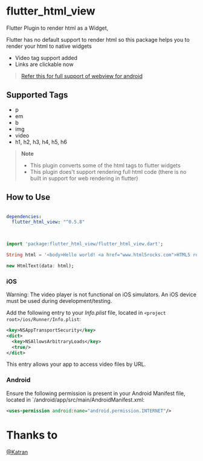 # flutter_html_view

Flutter Plugin to render html as a Widget,

Flutter has no default support to render html so this package helps you to render your html to native widgets

* Video tag support added
* Links are clickable now

> [Refer this for full support of webview for android](https://github.com/PonnamKarthik/FlutterWebView)

## Supported Tags

* p
* em
* b
* img
* video
* h1, h2, h3, h4, h5, h6

> **Note**
> * This plugin converts some of the html tags to flutter widgets
> * This plugin does't support rendering full html code (there is no built in support for web rendering in flutter)


## How to Use

```yaml

dependencies:
  flutter_html_view: "^0.5.8"
  
```

```dart

import 'package:flutter_html_view/flutter_html_view.dart';

String html = '<body>Hello world! <a href="www.html5rocks.com">HTML5 rocks!';

new HtmlText(data: html);

```

### iOS

Warning: The video player is not functional on iOS simulators. An iOS device must be used during development/testing.

Add the following entry to your _Info.plist_ file, located in `<project root>/ios/Runner/Info.plist`:

```xml
<key>NSAppTransportSecurity</key>
<dict>
  <key>NSAllowsArbitraryLoads</key>
  <true/>
</dict>
```

This entry allows your app to access video files by URL.

### Android

Ensure the following permission is present in your Android Manifest file, located in `<project root>/android/app/src/main/AndroidManifest.xml:

```xml
<uses-permission android:name="android.permission.INTERNET"/>
```


# Thanks to

[@Katran](https://github.com/Katarn)

